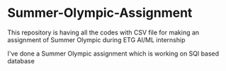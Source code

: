 # Summer-Olympic-Assignment
This repository is having all the codes with CSV file for making an assignment of Summer Olympic during ETG AI/ML internship

I've done a Summer Olympic assignment which is working on SQl based database

